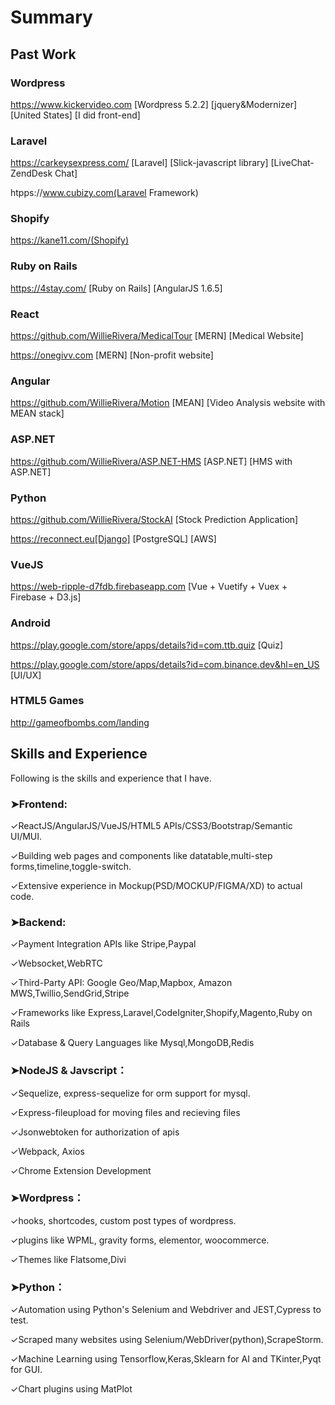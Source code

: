 # Summary

## Past Work

### Wordpress
https://www.kickervideo.com  [Wordpress 5.2.2] [jquery&Modernizer] [United States] [I did front-end] 

### Laravel
https://carkeysexpress.com/ [Laravel] [Slick-javascript library] [LiveChat-ZendDesk Chat]

htpps://www.cubizy.com(Laravel Framework)

### Shopify
https://kane11.com/(Shopify)

### Ruby on Rails
https://4stay.com/ [Ruby on Rails] [AngularJS 1.6.5] 

### React
https://github.com/WillieRivera/MedicalTour [MERN] [Medical Website]

https://onegivv.com [MERN] [Non-profit website]

### Angular

https://github.com/WillieRivera/Motion [MEAN] [Video Analysis website with MEAN stack]

### ASP.NET

https://github.com/WillieRivera/ASP.NET-HMS [ASP.NET] [HMS with ASP.NET]

### Python
https://github.com/WillieRivera/StockAI [Stock Prediction Application]

https://reconnect.eu[Django] [PostgreSQL]  [AWS]

### VueJS
https://web-ripple-d7fdb.firebaseapp.com [Vue + Vuetify + Vuex + Firebase + D3.js]

### Android
https://play.google.com/store/apps/details?id=com.ttb.quiz [Quiz]

https://play.google.com/store/apps/details?id=com.binance.dev&hl=en_US [UI/UX]

### HTML5 Games
http://gameofbombs.com/landing

## Skills and Experience

Following is the skills and experience that I have.

### ➤Frontend:
✓ReactJS/AngularJS/VueJS/HTML5 APIs/CSS3/Bootstrap/Semantic UI/MUI.

✓Building web pages and components like datatable,multi-step forms,timeline,toggle-switch.

✓Extensive experience in Mockup(PSD/MOCKUP/FIGMA/XD) to actual code.

### ➤Backend:
✓Payment Integration APIs like Stripe,Paypal

✓Websocket,WebRTC

✓Third-Party API: Google Geo/Map,Mapbox, Amazon MWS,Twillio,SendGrid,Stripe

✓Frameworks like Express,Laravel,CodeIgniter,Shopify,Magento,Ruby on Rails

✓Database & Query Languages like Mysql,MongoDB,Redis

### ➤NodeJS & Javscript：
✓Sequelize, express-sequelize for orm support for mysql.

✓Express-fileupload for moving files and recieving files

✓Jsonwebtoken for authorization of apis

✓Webpack, Axios

✓Chrome Extension Development

### ➤Wordpress：
✓hooks, shortcodes, custom post types of wordpress.

✓plugins like WPML, gravity forms, elementor, woocommerce.

✓Themes like Flatsome,Divi

### ➤Python：
✓Automation using Python's Selenium and Webdriver and JEST,Cypress to test.

✓Scraped many websites using Selenium/WebDriver(python),ScrapeStorm.

✓Machine Learning using Tensorflow,Keras,Sklearn for AI and TKinter,Pyqt for GUI.

✓Chart plugins using MatPlot


